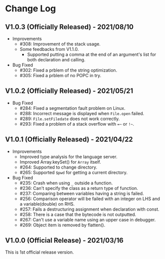 # Change Log

## V1.0.3 (Officially Released) - 2021/08/10

*   Improvements
    *   #308: Improvement of the stack usage.
    *   Some feedbacks from V1.1.0.
        *   Supported putting a comma at the end of an argument's list for both declaration and calling.
*   Bug Fixed
    *   #302: Fixed a prblem of the string optimization.
    *   #305: Fixed a prblem of no POPC in try.

## V1.0.2 (Officially Released) - 2021/05/21

*   Bug Fixed
    *   #284: Fixed a segmentation fault problem on Linux.
    *   #288: Incorrect message is displayed when `File.open` failed.
    *   #289: `File.setFiledate` does not work correctly.
    *   #293: Fixed a problem of a stack overflow with `=~` or `!~`.

## V1.0.1 (Officially Released) - 2021/04/22

*   Improvements
    *   Improved type analysis for the language server.
    *   Improved Array.keySet() for `Array` itself.
    *   #264: Supported to change directory.
    *   #265: Supported `$pwd` for getting a current directory.
*   Bug Fixed
    *   #235: Crash when using `_` outside a function.
    *   #236: Can't specify the class as a return type of function.
    *   #237: Comparing between variables having a string is failed.
    *   #256: Comparison operator will be failed with an integer on LHS and a variable(double) on RHS.
    *   #257: Fails a destructuring assignment when declaration with const.
    *   #258: There is a case that the bytecode is not outputted.
    *   #267: Can't use a variable name using an upper case in debugger.
    *   #269: Object item is removed by flatten().

## V1.0.0 (Official Release) - 2021/03/16

This is 1st official release version.
